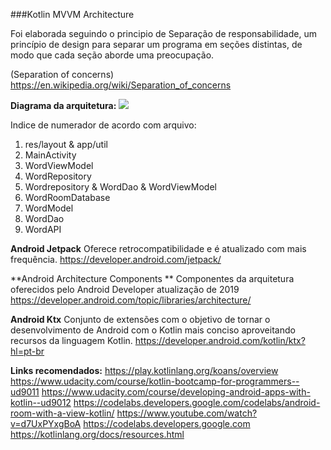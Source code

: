 ###Kotlin MVVM Architecture

Foi elaborada seguindo o principio de Separação de responsabilidade,
um princípio de design para separar um programa em seções distintas, de modo que cada seção aborde uma preocupação.

(Separation of concerns)
https://en.wikipedia.org/wiki/Separation_of_concerns

**Diagrama da arquitetura:**
[![](http://allget.com.br/diagrama_mvvm.jpeg)](http://allget.com.br/diagrama_mvvm.jpeghttp://)

Indice de numerador de acordo com arquivo:
1. res/layout & app/util
2. MainActivity
3. WordViewModel
4. WordRepository
5. Wordrepository & WordDao & WordViewModel
6. WordRoomDatabase
7. WordModel
8. WordDao
9. WordAPI

**Android Jetpack**
Oferece retrocompatibilidade e é atualizado com mais frequência.
https://developer.android.com/jetpack/

**Android Architecture Components **
Componentes da arquitetura oferecidos pelo Android Developer atualização de 2019
https://developer.android.com/topic/libraries/architecture/

**Android Ktx**
Conjunto de extensões com o objetivo de tornar o desenvolvimento de Android com o Kotlin mais conciso aproveitando recursos da linguagem Kotlin.
https://developer.android.com/kotlin/ktx?hl=pt-br

**Links recomendados:**
https://play.kotlinlang.org/koans/overview
https://www.udacity.com/course/kotlin-bootcamp-for-programmers--ud9011
https://www.udacity.com/course/developing-android-apps-with-kotlin--ud9012
https://codelabs.developers.google.com/codelabs/android-room-with-a-view-kotlin/
https://www.youtube.com/watch?v=d7UxPYxgBoA
https://codelabs.developers.google.com
https://kotlinlang.org/docs/resources.html

